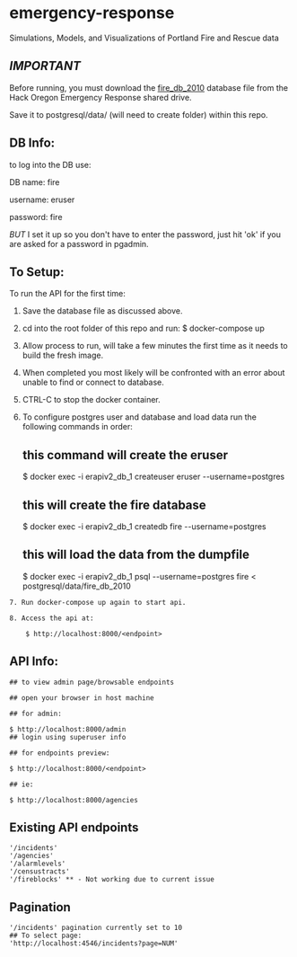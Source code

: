 # emergency-response
Simulations, Models, and Visualizations of Portland Fire and Rescue data

## _IMPORTANT_

Before running, you must download the [fire_db_2010](https://drive.google.com/file/d/0B7k-dMOX1R5WOWpTZDdhMFBMUW8/view?usp=sharing) database file from the Hack Oregon Emergency Response shared drive.  

Save it to postgresql/data/ (will need to create folder) within this repo.

## DB Info:
to log into the DB use:

DB name: fire

username: eruser

password: fire


_BUT_ I set it up so you don't have to enter the password, just hit 'ok' if you are asked for a password in pgadmin.


## To Setup:

To run the API for the first time:

  1. Save the database file as discussed above.
  2. cd into the root folder of this repo and run:
      $ docker-compose up
  3. Allow process to run, will take a few minutes the first time as it needs to build the fresh image.
  4. When completed you most likely will be confronted with an error about unable to find or connect to database.
  5. CTRL-C to stop the docker container.
  6. To configure postgres user and database and load data run the following commands in order:  

      ## this command will create the eruser  

      $ docker exec -i erapiv2_db_1 createuser eruser --username=postgres  

      ## this will create the fire database

      $ docker exec -i erapiv2_db_1 createdb fire --username=postgres


      ## this will load the data from the dumpfile  

      $ docker exec -i erapiv2_db_1 psql --username=postgres fire < postgresql/data/fire_db_2010  

    7. Run docker-compose up again to start api.

    8. Access the api at:

        $ http://localhost:8000/<endpoint>



## API Info:

    ## to view admin page/browsable endpoints

    ## open your browser in host machine

    ## for admin:

    $ http://localhost:8000/admin
    ## login using superuser info

    ## for endpoints preview:

    $ http://localhost:8000/<endpoint>

    ## ie:

    $ http://localhost:8000/agencies

## Existing API endpoints

    '/incidents'
    '/agencies'
    '/alarmlevels'
    '/censustracts'
    '/fireblocks' ** - Not working due to current issue

## Pagination

    '/incidents' pagination currently set to 10
    ## To select page:
    'http://localhost:4546/incidents?page=NUM'
